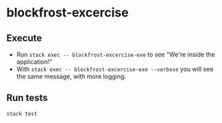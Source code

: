 # blockfrost-excercise

## Execute  

* Run `stack exec -- blockfrost-excercise-exe` to see "We're inside the application!"
* With `stack exec -- blockfrost-excercise-exe --verbose` you will see the same message, with more logging.

## Run tests

`stack test`
